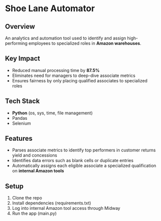 # Shoe Lane Automator

## Overview
An analytics and automation tool used to identify and assign high-performing employees to specialized roles in **Amazon warehouses**.

## Key Impact
- Reduced manual processing time by **87.5%**  
- Eliminates need for managers to deep-dive associate metrics
- Ensures fairness by only placing qualified associates to specialized roles

## Tech Stack
- **Python** (os, sys, time, file management)
- Pandas
- Selenium

## Features
- Parses associate metrics to identify top performers in customer returns yield and concessions
- Identifies data errors such as blank cells or duplicate entries
- Automatically assigns each eligible associate a specialized qualification on **internal Amazon tools**

## Setup
1. Clone the repo
2. Install dependencies (requirements.txt)
3. Log into internal Amazon tool access through Midway
4. Run the app (main.py)
